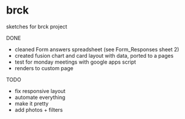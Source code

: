 brck
====

sketches for brck project

DONE

* cleaned Form answers spreadsheet (see Form_Responses sheet 2)
* created fusion chart and card layout with data, ported to a pages
* test for monday meetings with google apps script
* renders to custom page

TODO

* fix responsive layout
* automate everything
* make it pretty
* add photos + filters


